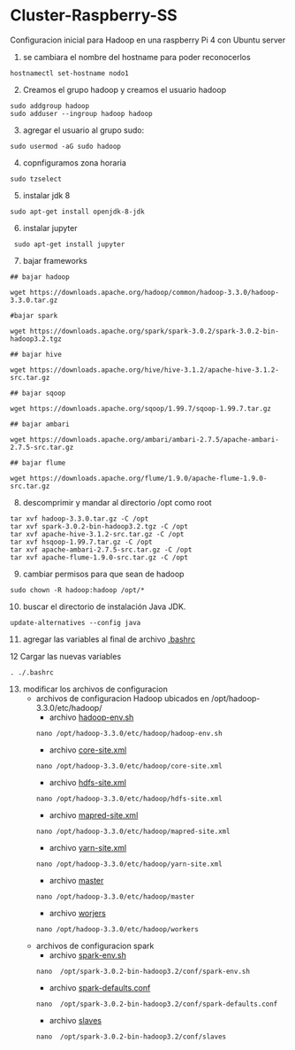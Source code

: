 # Cluster-Raspberry-SS

Configuracion inicial para Hadoop en una raspberry Pi 4 con Ubuntu server 

1. se cambiara el nombre del hostname para poder reconocerlos

```
hostnamectl set-hostname nodo1
```

2. Creamos el grupo hadoop y creamos el usuario hadoop

```
sudo addgroup hadoop
sudo adduser --ingroup hadoop hadoop
```

3. agregar el usuario al grupo sudo:

```
sudo usermod -aG sudo hadoop
```


4. copnfiguramos zona horaria
```
sudo tzselect
```

5. instalar jdk 8
```
sudo apt-get install openjdk-8-jdk
```
6. instalar jupyter
```
 sudo apt-get install jupyter
```
7. bajar frameworks
```
## bajar hadoop

wget https://downloads.apache.org/hadoop/common/hadoop-3.3.0/hadoop-3.3.0.tar.gz

#bajar spark

wget https://downloads.apache.org/spark/spark-3.0.2/spark-3.0.2-bin-hadoop3.2.tgz

## bajar hive 

wget https://downloads.apache.org/hive/hive-3.1.2/apache-hive-3.1.2-src.tar.gz

## bajar sqoop

wget https://downloads.apache.org/sqoop/1.99.7/sqoop-1.99.7.tar.gz

## bajar ambari 

wget https://downloads.apache.org/ambari/ambari-2.7.5/apache-ambari-2.7.5-src.tar.gz

## bajar flume

wget https://downloads.apache.org/flume/1.9.0/apache-flume-1.9.0-src.tar.gz
```

8. descomprimir y mandar al directorio /opt como root

```
tar xvf hadoop-3.3.0.tar.gz -C /opt
tar xvf spark-3.0.2-bin-hadoop3.2.tgz -C /opt
tar xvf apache-hive-3.1.2-src.tar.gz -C /opt
tar xvf hsqoop-1.99.7.tar.gz -C /opt
tar xvf apache-ambari-2.7.5-src.tar.gz -C /opt
tar xvf apache-flume-1.9.0-src.tar.gz -C /opt
```



9. cambiar  permisos para que sean de hadoop

```
sudo chown -R hadoop:hadoop /opt/*
```

10. buscar el directorio de instalación Java JDK.
```
update-alternatives --config java
```

11. agregar las variables al final de archivo [.bashrc](.bashrc)

12 Cargar las nuevas variables 
```
. ./.bashrc
```
13. modificar los archivos de configuracion
    - archivos de configuracion Hadoop ubicados en /opt/hadoop-3.3.0/etc/hadoop/
      - archivo [hadoop-env.sh](Hadoop/hadoop-env.sh) 
      ```
      nano /opt/hadoop-3.3.0/etc/hadoop/hadoop-env.sh
      ```
      - archivo [core-site.xml](Hadoop/core-site.xml) 
      ```
      nano /opt/hadoop-3.3.0/etc/hadoop/core-site.xml
      ```
      - archivo [hdfs-site.xml](Hadoop/hdfs-site.xml) 
      ```
      nano /opt/hadoop-3.3.0/etc/hadoop/hdfs-site.xml
      ```
      - archivo [mapred-site.xml](Hadoop/mapred-site.xml) 
      ```
      nano /opt/hadoop-3.3.0/etc/hadoop/mapred-site.xml
      ```
      - archivo [yarn-site.xml](Hadoop/yarn-site.xml) 
      ```
      nano /opt/hadoop-3.3.0/etc/hadoop/yarn-site.xml
      ```
      - archivo [master](Hadoop/master) 
      ```
      nano /opt/hadoop-3.3.0/etc/hadoop/master
      ```
      - archivo [worjers](Hadoop/workers) 
      ```
      nano /opt/hadoop-3.3.0/etc/hadoop/workers
      ```
    - archivos de configuracion spark
      - archivo [spark-env.sh](Spark/spark-env.sh)  
      ```
      nano  /opt/spark-3.0.2-bin-hadoop3.2/conf/spark-env.sh 
      ```
      - archivo [spark-defaults.conf](Spark/spark-defaults.conf) 
      ```
      nano  /opt/spark-3.0.2-bin-hadoop3.2/conf/spark-defaults.conf 
      ```
      - archivo [slaves](Spark/slaves)   
      ```
      nano  /opt/spark-3.0.2-bin-hadoop3.2/conf/slaves 
      ```

